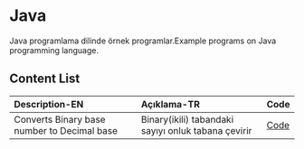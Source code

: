 # Java
Java programlama dilinde örnek programlar.Example programs on Java programming language.
## Content List
<table>
  <thead>
    <tr align="left">
      <th>Description-EN</th>
      <th>Açıklama-TR</th>
      <th>Code</th>
    </tr>
  </thead>
  <tbody>
    <tr>
    <td>Converts Binary base number to Decimal base</td>
    <td>Binary(ikili) tabandaki sayıyı onluk tabana çevirir </td>
    <td><a href="/binary_to_decimal_hex.java">Code</a></td>
    </tr>
    <!-- The rest will be added -->
  </tbody>
</table>
